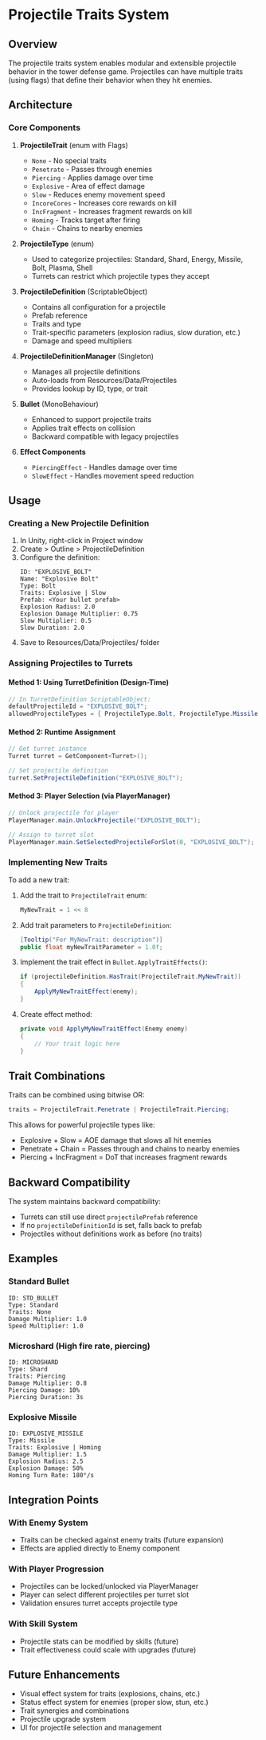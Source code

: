 # Projectile Traits System

## Overview

The projectile traits system enables modular and extensible projectile behavior in the tower defense game. Projectiles can have multiple traits (using flags) that define their behavior when they hit enemies.

## Architecture

### Core Components

1. **ProjectileTrait** (enum with Flags)
   - `None` - No special traits
   - `Penetrate` - Passes through enemies
   - `Piercing` - Applies damage over time
   - `Explosive` - Area of effect damage
   - `Slow` - Reduces enemy movement speed
   - `IncoreCores` - Increases core rewards on kill
   - `IncFragment` - Increases fragment rewards on kill
   - `Homing` - Tracks target after firing
   - `Chain` - Chains to nearby enemies

2. **ProjectileType** (enum)
   - Used to categorize projectiles: Standard, Shard, Energy, Missile, Bolt, Plasma, Shell
   - Turrets can restrict which projectile types they accept

3. **ProjectileDefinition** (ScriptableObject)
   - Contains all configuration for a projectile
   - Prefab reference
   - Traits and type
   - Trait-specific parameters (explosion radius, slow duration, etc.)
   - Damage and speed multipliers

4. **ProjectileDefinitionManager** (Singleton)
   - Manages all projectile definitions
   - Auto-loads from Resources/Data/Projectiles
   - Provides lookup by ID, type, or trait

5. **Bullet** (MonoBehaviour)
   - Enhanced to support projectile traits
   - Applies trait effects on collision
   - Backward compatible with legacy projectiles

6. **Effect Components**
   - `PiercingEffect` - Handles damage over time
   - `SlowEffect` - Handles movement speed reduction

## Usage

### Creating a New Projectile Definition

1. In Unity, right-click in Project window
2. Create > Outline > ProjectileDefinition
3. Configure the definition:
   ```
   ID: "EXPLOSIVE_BOLT"
   Name: "Explosive Bolt"
   Type: Bolt
   Traits: Explosive | Slow
   Prefab: <Your bullet prefab>
   Explosion Radius: 2.0
   Explosion Damage Multiplier: 0.75
   Slow Multiplier: 0.5
   Slow Duration: 2.0
   ```
4. Save to Resources/Data/Projectiles/ folder

### Assigning Projectiles to Turrets

#### Method 1: Using TurretDefinition (Design-Time)
```csharp
// In TurretDefinition ScriptableObject:
defaultProjectileId = "EXPLOSIVE_BOLT";
allowedProjectileTypes = { ProjectileType.Bolt, ProjectileType.Missile };
```

#### Method 2: Runtime Assignment
```csharp
// Get turret instance
Turret turret = GetComponent<Turret>();

// Set projectile definition
turret.SetProjectileDefinition("EXPLOSIVE_BOLT");
```

#### Method 3: Player Selection (via PlayerManager)
```csharp
// Unlock projectile for player
PlayerManager.main.UnlockProjectile("EXPLOSIVE_BOLT");

// Assign to turret slot
PlayerManager.main.SetSelectedProjectileForSlot(0, "EXPLOSIVE_BOLT");
```

### Implementing New Traits

To add a new trait:

1. Add the trait to `ProjectileTrait` enum:
   ```csharp
   MyNewTrait = 1 << 8
   ```

2. Add trait parameters to `ProjectileDefinition`:
   ```csharp
   [Tooltip("For MyNewTrait: description")]
   public float myNewTraitParameter = 1.0f;
   ```

3. Implement the trait effect in `Bullet.ApplyTraitEffects()`:
   ```csharp
   if (projectileDefinition.HasTrait(ProjectileTrait.MyNewTrait))
   {
       ApplyMyNewTraitEffect(enemy);
   }
   ```

4. Create effect method:
   ```csharp
   private void ApplyMyNewTraitEffect(Enemy enemy)
   {
       // Your trait logic here
   }
   ```

## Trait Combinations

Traits can be combined using bitwise OR:
```csharp
traits = ProjectileTrait.Penetrate | ProjectileTrait.Piercing;
```

This allows for powerful projectile types like:
- Explosive + Slow = AOE damage that slows all hit enemies
- Penetrate + Chain = Passes through and chains to nearby enemies
- Piercing + IncFragment = DoT that increases fragment rewards

## Backward Compatibility

The system maintains backward compatibility:
- Turrets can still use direct `projectilePrefab` reference
- If no `projectileDefinitionId` is set, falls back to prefab
- Projectiles without definitions work as before (no traits)

## Examples

### Standard Bullet
```
ID: STD_BULLET
Type: Standard
Traits: None
Damage Multiplier: 1.0
Speed Multiplier: 1.0
```

### Microshard (High fire rate, piercing)
```
ID: MICROSHARD
Type: Shard
Traits: Piercing
Damage Multiplier: 0.8
Piercing Damage: 10%
Piercing Duration: 3s
```

### Explosive Missile
```
ID: EXPLOSIVE_MISSILE
Type: Missile
Traits: Explosive | Homing
Damage Multiplier: 1.5
Explosion Radius: 2.5
Explosion Damage: 50%
Homing Turn Rate: 180°/s
```

## Integration Points

### With Enemy System
- Traits can be checked against enemy traits (future expansion)
- Effects are applied directly to Enemy component

### With Player Progression
- Projectiles can be locked/unlocked via PlayerManager
- Player can select different projectiles per turret slot
- Validation ensures turret accepts projectile type

### With Skill System
- Projectile stats can be modified by skills (future)
- Trait effectiveness could scale with upgrades (future)

## Future Enhancements

- Visual effect system for traits (explosions, chains, etc.)
- Status effect system for enemies (proper slow, stun, etc.)
- Trait synergies and combinations
- Projectile upgrade system
- UI for projectile selection and management
